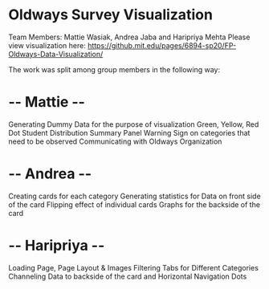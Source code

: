 # Oldways Survey Visualization
 Team Members: Mattie Wasiak, Andrea Jaba and Haripriya Mehta
 Please view visualization here: https://github.mit.edu/pages/6894-sp20/FP-Oldways-Data-Visualization/
 
 
 The work was split among group members in the following way:
 
 # -- Mattie --
 Generating Dummy Data for the purpose of visualization
 Green, Yellow, Red Dot Student Distribution Summary Panel
 Warning Sign on categories that need to be observed
 Communicating with Oldways Organization


 # -- Andrea --
 Creating cards for each category
 Generating statistics for Data on front side of the card
 Flipping effect of individual cards
 Graphs for the backside of the card
 
 
# -- Haripriya --
Loading Page, Page Layout & Images
Filtering 
Tabs for Different Categories 
Channeling Data to backside of the card and Horizontal Navigation Dots

